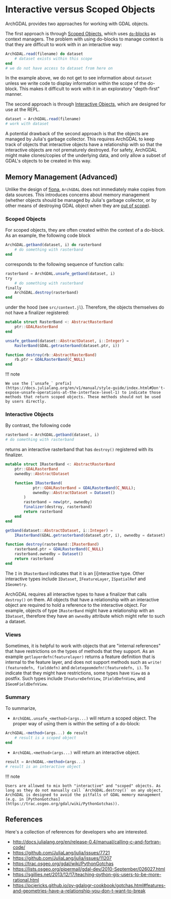 # Interactive versus Scoped Objects

ArchGDAL provides two approaches for working with GDAL objects.

The first approach is through [Scoped Objects](@ref), which uses [`do`-blocks](https://docs.julialang.org/en/v1/manual/functions/index.html#Do-Block-Syntax-for-Function-Arguments-1) as context managers. The problem with using do-blocks to manage context is that they are difficult to work with in an interactive way:
```julia
ArchGDAL.read(filename) do dataset
    # dataset exists within this scope
end
# we do not have access to dataset from here on
```
In the example above, we do not get to see information about `dataset` unless we write code to display information within the scope of the do-block. This makes it difficult to work with it in an exploratory "depth-first" manner.

The second approach is through [Interactive Objects](@ref), which are designed for use at the REPL.
```julia
dataset = ArchGDAL.read(filename)
# work with dataset
```
A potential drawback of the second approach is that the objects are managed by Julia's garbage collector. This requires ArchGDAL to keep track of objects that interactive objects have a relationship with so that the interactive objects are not prematurely destroyed. For safety, ArchGDAL might make clones/copies of the underlying data, and only allow a subset of GDAL's objects to be created in this way.

## Memory Management (Advanced)

Unlike the design of [fiona](http://toblerity.org/fiona/manual.html#introduction), `ArchGDAL` does not immediately make copies from data sources. This introduces concerns about memory management (whether objects should be managed by Julia's garbage collector, or by other means of destroying GDAL object when they are [out of scope](https://pkg.julialang.org/docs/julia/THl1k/1.1.1/manual/variables-and-scoping.html)).

### Scoped Objects
For scoped objects, they are often created within the context of a do-block. As an example, the following code block
```julia
ArchGDAL.getband(dataset, i) do rasterband
    # do something with rasterband
end
```
corresponds to the following sequence of function calls:
```julia
rasterband = ArchGDAL.unsafe_getband(dataset, i)
try
    # do something with rasterband
finally
    ArchGDAL.destroy(rasterband)
end
```
under the hood (see `src/context.jl`). Therefore, the objects themselves do not have a finalizer registered:
```julia
mutable struct RasterBand <: AbstractRasterBand
    ptr::GDALRasterBand
end

unsafe_getband(dataset::AbstractDataset, i::Integer) =
    RasterBand(GDAL.getrasterband(dataset.ptr, i))

function destroy(rb::AbstractRasterBand)
    rb.ptr = GDALRasterBand(C_NULL)
end
```

!!! note

    We use the [`unsafe_` prefix](https://docs.julialang.org/en/v1/manual/style-guide/index.html#Don't-expose-unsafe-operations-at-the-interface-level-1) to indicate those methods that return scoped objects. These methods should not be used by users directly.

### Interactive Objects
By contrast, the following code
```julia
rasterband = ArchGDAL.getband(dataset, i)
# do something with rasterband
```
returns an interactive rasterband that has `destroy()` registered with its finalizer.
```julia
mutable struct IRasterBand <: AbstractRasterBand
    ptr::GDALRasterBand
    ownedby::AbstractDataset

    function IRasterBand(
            ptr::GDALRasterBand = GDALRasterBand(C_NULL);
            ownedby::AbstractDataset = Dataset()
        )
        rasterband = new(ptr, ownedby)
        finalizer(destroy, rasterband)
        return rasterband
    end
end

getband(dataset::AbstractDataset, i::Integer) =
    IRasterBand(GDAL.getrasterband(dataset.ptr, i), ownedby = dataset)

function destroy(rasterband::IRasterBand)
    rasterband.ptr = GDALRasterBand(C_NULL)
    rasterband.ownedby = Dataset()
    return rasterband
end
```
The `I` in `IRasterBand` indicates that it is an [i]nteractive type. Other interactive types include `IDataset`, `IFeatureLayer`, `ISpatialRef` and `IGeometry`.

ArchGDAL requires all interactive types to have a finalizer that calls `destroy()` on them. All objects that have a relationship with an interactive object are required to hold a reference to the interactive object. For example, objects of type `IRasterBand` might have a relationship with an `IDataset`, therefore they have an `ownedby` attribute which might refer to such a dataset.

### Views
Sometimes, it is helpful to work with objects that are "internal references" that have restrictions on the types of methods that they support. As an example
`getlayerdefn(featurelayer)` returns a feature definition that is internal to the feature layer, and does not support methods such as `write!(featuredefn, fielddefn)` and `deletegeomdefn!(featuredefn, i)`. To indicate that they might have restrictions, some types have `View` as a postfix. Such types include `IFeatureDefnView`, `IFieldDefnView`, and `IGeomFieldDefnView`.

### Summary
To summarize,

* `ArchGDAL.unsafe_<method>(args...)` will return a scoped object. The proper way of using them is within the setting of a do-block:

```julia
ArchGDAL.<method>(args...) do result
    # result is a scoped object
end
```

* `ArchGDAL.<method>(args...)` will return an interactive object.

```julia
result = ArchGDAL.<method>(args...)
# result is an interactive object
```

!!! note

    Users are allowed to mix both "interactive" and "scoped" objects. As long as they do not manually call `ArchGDAL.destroy()` on any object, ArchGDAL is designed to avoid the pitfalls of GDAL memory management (e.g. in [PythonGotchas](https://trac.osgeo.org/gdal/wiki/PythonGotchas)).

## References
Here's a collection of references for developers who are interested.

- http://docs.julialang.org/en/release-0.4/manual/calling-c-and-fortran-code/
- https://github.com/JuliaLang/julia/issues/7721
- https://github.com/JuliaLang/julia/issues/11207
- https://trac.osgeo.org/gdal/wiki/PythonGotchas
- https://lists.osgeo.org/pipermail/gdal-dev/2010-September/026027.html
- https://sgillies.net/2013/12/17/teaching-python-gis-users-to-be-more-rational.html
- https://pcjericks.github.io/py-gdalogr-cookbook/gotchas.html#features-and-geometries-have-a-relationship-you-don-t-want-to-break
